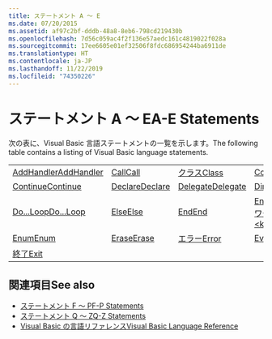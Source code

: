 ```yaml
---
title: ステートメント A ～ E
ms.date: 07/20/2015
ms.assetid: af97c2bf-dddb-48a8-8eb6-798cd219430b
ms.openlocfilehash: 7d56c059ac4f2f136e57aedc161c4819022f028a
ms.sourcegitcommit: 17ee6605e01ef32506f8fdc686954244ba6911de
ms.translationtype: HT
ms.contentlocale: ja-JP
ms.lasthandoff: 11/22/2019
ms.locfileid: "74350226"
---
```

# <a name="a-e-statements"></a><span data-ttu-id="a7290-102">ステートメント A ～ E</span><span class="sxs-lookup"><span data-stu-id="a7290-102">A-E Statements</span></span>
<span data-ttu-id="a7290-103">次の表に、Visual Basic 言語ステートメントの一覧を示します。</span><span class="sxs-lookup"><span data-stu-id="a7290-103">The following table contains a listing of Visual Basic language statements.</span></span>  
  
|||||  
|---|---|---|---|  
|[<span data-ttu-id="a7290-104">AddHandler</span><span class="sxs-lookup"><span data-stu-id="a7290-104">AddHandler</span></span>](addhandler-statement.md)|[<span data-ttu-id="a7290-105">Call</span><span class="sxs-lookup"><span data-stu-id="a7290-105">Call</span></span>](call-statement.md)|[<span data-ttu-id="a7290-106">クラス</span><span class="sxs-lookup"><span data-stu-id="a7290-106">Class</span></span>](class-statement.md)|[<span data-ttu-id="a7290-107">Const</span><span class="sxs-lookup"><span data-stu-id="a7290-107">Const</span></span>](const-statement.md)|  
|[<span data-ttu-id="a7290-108">Continue</span><span class="sxs-lookup"><span data-stu-id="a7290-108">Continue</span></span>](continue-statement.md)|[<span data-ttu-id="a7290-109">Declare</span><span class="sxs-lookup"><span data-stu-id="a7290-109">Declare</span></span>](declare-statement.md)|[<span data-ttu-id="a7290-110">Delegate</span><span class="sxs-lookup"><span data-stu-id="a7290-110">Delegate</span></span>](delegate-statement.md)|[<span data-ttu-id="a7290-111">Dim</span><span class="sxs-lookup"><span data-stu-id="a7290-111">Dim</span></span>](dim-statement.md)|  
|[<span data-ttu-id="a7290-112">Do...Loop</span><span class="sxs-lookup"><span data-stu-id="a7290-112">Do...Loop</span></span>](do-loop-statement.md)|[<span data-ttu-id="a7290-113">Else</span><span class="sxs-lookup"><span data-stu-id="a7290-113">Else</span></span>](else-statement.md)|[<span data-ttu-id="a7290-114">End</span><span class="sxs-lookup"><span data-stu-id="a7290-114">End</span></span>](end-statement.md)|[<span data-ttu-id="a7290-115">End \<キーワード></span><span class="sxs-lookup"><span data-stu-id="a7290-115">End \<keyword></span></span>](end-keyword-statement.md)|  
|[<span data-ttu-id="a7290-116">Enum</span><span class="sxs-lookup"><span data-stu-id="a7290-116">Enum</span></span>](enum-statement.md)|[<span data-ttu-id="a7290-117">Erase</span><span class="sxs-lookup"><span data-stu-id="a7290-117">Erase</span></span>](erase-statement.md)|[<span data-ttu-id="a7290-118">エラー</span><span class="sxs-lookup"><span data-stu-id="a7290-118">Error</span></span>](error-statement.md)|[<span data-ttu-id="a7290-119">Event</span><span class="sxs-lookup"><span data-stu-id="a7290-119">Event</span></span>](event-statement.md)|  
|[<span data-ttu-id="a7290-120">終了</span><span class="sxs-lookup"><span data-stu-id="a7290-120">Exit</span></span>](exit-statement.md)||||  
  
## <a name="see-also"></a><span data-ttu-id="a7290-121">関連項目</span><span class="sxs-lookup"><span data-stu-id="a7290-121">See also</span></span>

- [<span data-ttu-id="a7290-122">ステートメント F ～ P</span><span class="sxs-lookup"><span data-stu-id="a7290-122">F-P Statements</span></span>](f-p-statements.md)
- [<span data-ttu-id="a7290-123">ステートメント Q ～ Z</span><span class="sxs-lookup"><span data-stu-id="a7290-123">Q-Z Statements</span></span>](q-z-statements.md)
- [<span data-ttu-id="a7290-124">Visual Basic の言語リファレンス</span><span class="sxs-lookup"><span data-stu-id="a7290-124">Visual Basic Language Reference</span></span>](../index.md)
